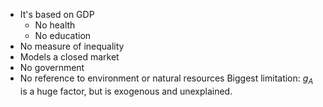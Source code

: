 - It's based on GDP
	- No health
	- No education
- No measure of inequality
- Models a closed market
- No government
- No reference to environment or natural resources
Biggest limitation:
$g_A$ is a huge factor, but is exogenous and unexplained.